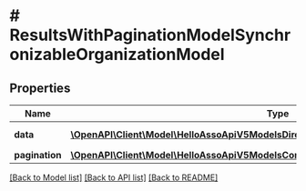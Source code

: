 # # ResultsWithPaginationModelSynchronizableOrganizationModel

## Properties

Name | Type | Description | Notes
------------ | ------------- | ------------- | -------------
**data** | [**\OpenAPI\Client\Model\HelloAssoApiV5ModelsDirectorySynchronizableOrganizationModel[]**](HelloAssoApiV5ModelsDirectorySynchronizableOrganizationModel.md) | Data property | [optional]
**pagination** | [**\OpenAPI\Client\Model\HelloAssoApiV5ModelsCommonPaginationModel**](HelloAssoApiV5ModelsCommonPaginationModel.md) |  | [optional]

[[Back to Model list]](../../README.md#models) [[Back to API list]](../../README.md#endpoints) [[Back to README]](../../README.md)

